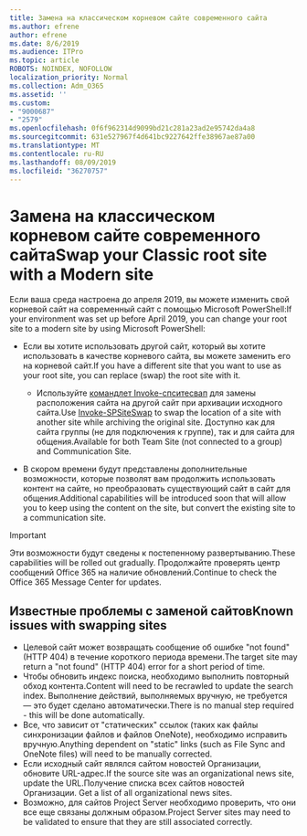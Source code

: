```yaml
---
title: Замена на классическом корневом сайте современного сайта
ms.author: efrene
author: efrene
ms.date: 8/6/2019
ms.audience: ITPro
ms.topic: article
ROBOTS: NOINDEX, NOFOLLOW
localization_priority: Normal
ms.collection: Adm_O365
ms.assetid: ''
ms.custom:
- "9000687"
- "2579"
ms.openlocfilehash: 0f6f962314d9099bd21c281a23ad2e95742da4a8
ms.sourcegitcommit: 631e527967f4d641bc9227642ffe38967ae87a00
ms.translationtype: MT
ms.contentlocale: ru-RU
ms.lasthandoff: 08/09/2019
ms.locfileid: "36270757"
---
```

# <a name="swap-your-classic-root-site-with-a-modern-site"></a><span data-ttu-id="a908a-102">Замена на классическом корневом сайте современного сайта</span><span class="sxs-lookup"><span data-stu-id="a908a-102">Swap your Classic root site with a Modern site</span></span>

<span data-ttu-id="a908a-103">Если ваша среда настроена до апреля 2019, вы можете изменить свой корневой сайт на современный сайт с помощью Microsoft PowerShell:</span><span class="sxs-lookup"><span data-stu-id="a908a-103">If your environment was set up before April 2019, you can change your root site to a modern site by using Microsoft PowerShell:</span></span>

- <span data-ttu-id="a908a-104">Если вы хотите использовать другой сайт, который вы хотите использовать в качестве корневого сайта, вы можете заменить его на корневой сайт.</span><span class="sxs-lookup"><span data-stu-id="a908a-104">If you have a different site that you want to use as your root site, you can replace (swap) the root site with it.</span></span> 
    - <span data-ttu-id="a908a-105">Используйте [командлет Invoke-спситесвап](https://docs.microsoft.com/powershell/module/sharepoint-online/invoke-spositeswap?view=sharepoint-ps) для замены расположения сайта на другой сайт при архивации исходного сайта.</span><span class="sxs-lookup"><span data-stu-id="a908a-105">Use [Invoke-SPSiteSwap](https://docs.microsoft.com/powershell/module/sharepoint-online/invoke-spositeswap?view=sharepoint-ps) to swap the location of a site with another site while archiving the original site.</span></span> <span data-ttu-id="a908a-106">Доступно как для сайта группы (не для подключения к группе), так и для сайта для общения.</span><span class="sxs-lookup"><span data-stu-id="a908a-106">Available for both Team Site (not connected to a group) and Communication Site.</span></span> 

- <span data-ttu-id="a908a-107">В скором времени будут представлены дополнительные возможности, которые позволят вам продолжить использовать контент на сайте, но преобразовать существующий сайт в сайт для общения.</span><span class="sxs-lookup"><span data-stu-id="a908a-107">Additional capabilities will be introduced soon that will allow you to keep using the content on the site, but convert the existing site to a communication site.</span></span> 
>[!Important]
><span data-ttu-id="a908a-108">Эти возможности будут сведены к постепенному развертыванию.</span><span class="sxs-lookup"><span data-stu-id="a908a-108">These capabilities will be rolled out gradually.</span></span> <span data-ttu-id="a908a-109">Продолжайте проверять центр сообщений Office 365 на наличие обновлений.</span><span class="sxs-lookup"><span data-stu-id="a908a-109">Continue to check the Office 365 Message Center for updates.</span></span> 

## <a name="known-issues-with-swapping-sites"></a><span data-ttu-id="a908a-110">Известные проблемы с заменой сайтов</span><span class="sxs-lookup"><span data-stu-id="a908a-110">Known issues with swapping sites</span></span>

- <span data-ttu-id="a908a-111">Целевой сайт может возвращать сообщение об ошибке "not found" (HTTP 404) в течение короткого периода времени.</span><span class="sxs-lookup"><span data-stu-id="a908a-111">The target site may return a "not found" (HTTP 404) error for a short period of time.</span></span>
- <span data-ttu-id="a908a-112">Чтобы обновить индекс поиска, необходимо выполнить повторный обход контента.</span><span class="sxs-lookup"><span data-stu-id="a908a-112">Content will need to be recrawled to update the search index.</span></span> <span data-ttu-id="a908a-113">Выполнение действий, выполняемых вручную, не требуется — это будет сделано автоматически.</span><span class="sxs-lookup"><span data-stu-id="a908a-113">There is no manual step required - this will be done automatically.</span></span>
- <span data-ttu-id="a908a-114">Все, что зависит от "статических" ссылок (таких как файлы синхронизации файлов и файлов OneNote), необходимо исправить вручную.</span><span class="sxs-lookup"><span data-stu-id="a908a-114">Anything dependent on "static" links (such as File Sync and OneNote files) will need to be manually corrected.</span></span>
- <span data-ttu-id="a908a-115">Если исходный сайт являлся сайтом новостей Организации, обновите URL-адрес.</span><span class="sxs-lookup"><span data-stu-id="a908a-115">If the source site was an organizational news site, update the URL.</span></span><span data-ttu-id="a908a-116">Получение списка всех сайтов новостей Организации.</span><span class="sxs-lookup"><span data-stu-id="a908a-116"> Get a list of all organizational news sites.</span></span>
- <span data-ttu-id="a908a-117">Возможно, для сайтов Project Server необходимо проверить, что они все еще связаны должным образом.</span><span class="sxs-lookup"><span data-stu-id="a908a-117">Project Server sites may need to be validated to ensure that they are still associated correctly.</span></span>





